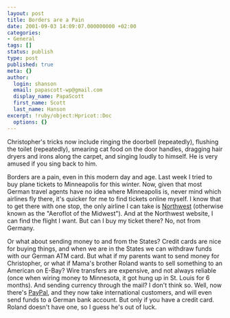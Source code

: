 ```yaml
---
layout: post
title: Borders are a Pain
date: 2001-09-03 14:09:07.000000000 +02:00
categories:
- General
tags: []
status: publish
type: post
published: true
meta: {}
author:
  login: shanson
  email: papascott-wp@gmail.com
  display_name: PapaScott
  first_name: Scott
  last_name: Hanson
excerpt: !ruby/object:Hpricot::Doc
  options: {}
---
```

<p>Christopher's tricks now include ringing the doorbell (repeatedly), flushing the toilet (repeatedly), smearing cat food on the door handles, dragging hair dryers and irons along the carpet, and singing loudly to himself. He is very amused if you sing back to him. </p>
<p>Borders are a pain, even in this modern day and age. Last week I tried to buy plane tickets to Minneapolis for this winter. Now, given that most German travel agents have no idea where Minneapolis is, never mind which airlines fly there, it's quicker for me to find tickets online myself. I know that to get there with one stop, the only airline I can take is <a href="http://www.nwa.com">Northwest</a> (otherwise known as the "Aeroflot of the Midwest"). And at the Northwest website, I can find the flight I want. But can I buy my ticket there? No, not from Germany. </p>
<p>Or what about sending money to and from the States? Credit cards are nice for buying things, and when we are in the States we can withdraw funds with our German ATM card. But what if my parents want to send money for Christopher, or what if Mama's brother Roland wants to sell something to an American on E-Bay? Wire transfers are expensive, and not always reliable (once when wiring money to Minnesota, it got hung up in St. Louis for 6 months). And sending currency through the mail? I don't think so. Well, now there's <a href="http://www.paypal.com">PayPal</a>, and they now take international customers, and will even send funds to a German bank account. But only if you have a credit card. Roland doesn't have one, so I guess he's out of luck.</p>
